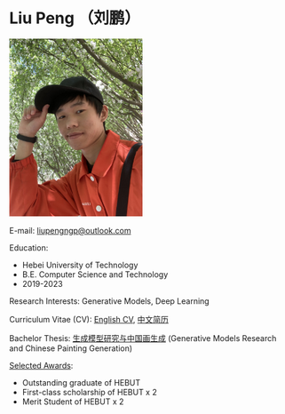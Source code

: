 # Liu Peng （刘鹏）
<img src="portrait.jpg"  width="240" height="320">

E-mail: liupengngp@outlook.com

Education:
- Hebei University of Technology
- B.E. Computer Science and Technology
- 2019-2023

Research Interests: Generative Models, Deep Learning

Curriculum Vitae (CV): [English CV](CV_English.pdf), [中文简历](CV_Chinese.pdf)

Bachelor Thesis: [生成模型研究与中国画生成](Thesis_Bachelor.pdf) (Generative Models Research and Chinese Painting Generation)

[Selected Awards](Credential.pdf):
- Outstanding graduate of HEBUT
- First-class scholarship of HEBUT x 2
- Merit Student of HEBUT x 2




